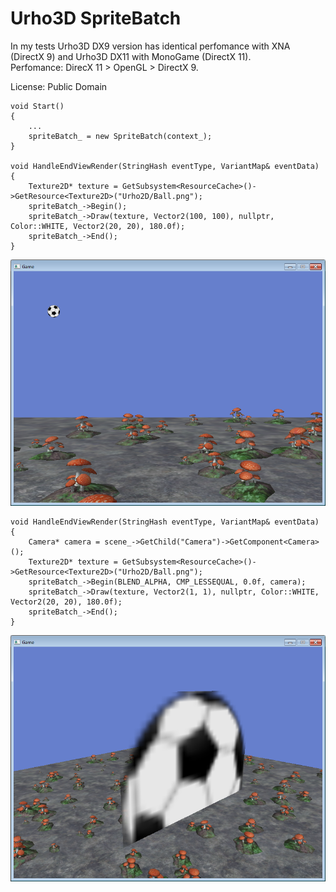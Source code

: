 # Urho3D SpriteBatch

In my tests Urho3D DX9 version has identical perfomance with XNA (DirectX 9) and Urho3D DX11 with MonoGame (DirectX 11).<br>
Perfomance: DirecX 11 > OpenGL > DirectX 9.

License: Public Domain

```
void Start()
{
    ...
    spriteBatch_ = new SpriteBatch(context_);
}

void HandleEndViewRender(StringHash eventType, VariantMap& eventData)
{
    Texture2D* texture = GetSubsystem<ResourceCache>()->GetResource<Texture2D>("Urho2D/Ball.png");
    spriteBatch_->Begin();
    spriteBatch_->Draw(texture, Vector2(100, 100), nullptr, Color::WHITE, Vector2(20, 20), 180.0f);
    spriteBatch_->End();
}
```
![Screenshot1](https://github.com/1vanK/Urho3DSpriteBatch/raw/master/Screen01.png)
```
void HandleEndViewRender(StringHash eventType, VariantMap& eventData)
{
    Camera* camera = scene_->GetChild("Camera")->GetComponent<Camera>();
    Texture2D* texture = GetSubsystem<ResourceCache>()->GetResource<Texture2D>("Urho2D/Ball.png");
    spriteBatch_->Begin(BLEND_ALPHA, CMP_LESSEQUAL, 0.0f, camera);
    spriteBatch_->Draw(texture, Vector2(1, 1), nullptr, Color::WHITE, Vector2(20, 20), 180.0f);
    spriteBatch_->End();
}
```
![Screenshot2](https://github.com/1vanK/Urho3DSpriteBatch/raw/master/Screen02.png)
